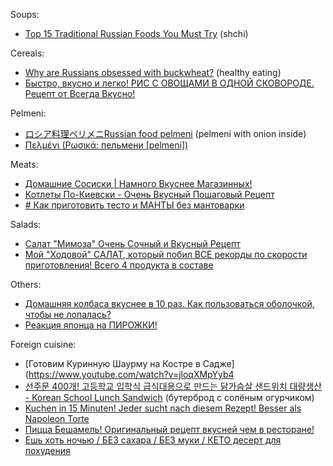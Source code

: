 Soups:
- [Top 15 Traditional Russian Foods You Must Try](https://www.youtube.com/watch?v=P0rXVOf0BbU) (shchi)

Cereals:
- [Why are Russians obsessed with buckwheat?](https://www.rbth.com/russian-kitchen/333307-russians-buckwheat-grechka) (healthy eating) 
- [Быстро, вкусно и легко! РИС С ОВОЩАМИ В ОДНОЙ СКОВОРОДЕ. Рецепт от Всегда Вкусно!](https://www.youtube.com/watch?v=Zu-dzCtabpk)

Pelmeni:
- [ロシア料理ペリメニRussian food pelmeni](https://www.youtube.com/watch?v=09HsHxJnvEg) (pelmeni with onion inside)
- [Πελμένι (Ρωσικά: пельмени [pelmeni])](https://www.youtube.com/watch?v=RpuNFQYMurM)

Meats:
- [Домашние Сосиски | Намного Вкуснее Магазинных!](https://www.youtube.com/watch?v=P8sITwLWS_o)
- [Котлеты По-Киевски - Очень Вкусный Пошаговый Рецепт](https://www.youtube.com/watch?v=LV-ZSBjppPE)
- [# Как приготовить тесто и МАНТЫ без мантоварки](https://www.youtube.com/watch?v=CQRU-cs_AHg)

Salads:
- [Салат "Мимоза" Очень Сочный и Вкусный Рецепт](https://www.youtube.com/watch?v=gqhX25XR4LI)
- [Мой "Ходовой" САЛАТ, который побил ВСЕ рекорды по скорости приготовления! Всего 4 продукта в составе](https://www.youtube.com/watch?v=Ug1eDDhUMfM)

Others:
- [Домашняя колбаса вкуснее в 10 раз. Как пользоваться оболочкой, чтобы не лопалась?](https://www.youtube.com/watch?v=VVhqNZ-g9tw)
- [Реакция японца на ПИРОЖКИ!](https://www.youtube.com/watch?v=C6oMYs5qfCk)

Foreign cuisine:
- [Готовим Куринную Шаурму на Костре в Садже](https://www.youtube.com/watch?v=jloqXMpYyb4
- [선주문 400개! 고등학교 입학식 급식대용으로 만드는 닭가슴살 샌드위치 대량생산 - Korean School Lunch Sandwich]() (бутерброд с солёным огурчиком)
- [Kuchen in 15 Minuten! Jeder sucht nach diesem Rezept! Besser als Napoleon Torte](https://www.youtube.com/watch?v=vo0rL-Bnxes)
- [Пицца Бешамель! Оригинальный рецепт вкусней чем в ресторане!](https://www.youtube.com/watch?v=mBWwBvodu0w)
- [Ешь хоть ночью / БЕЗ сахара / БЕЗ муки / КЕТО десерт для похудения](https://www.youtube.com/watch?v=Hws4cVuFTfw)